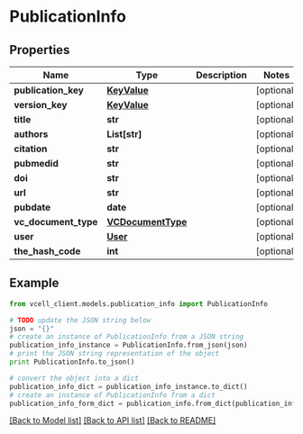 # PublicationInfo


## Properties
Name | Type | Description | Notes
------------ | ------------- | ------------- | -------------
**publication_key** | [**KeyValue**](KeyValue.md) |  | [optional] 
**version_key** | [**KeyValue**](KeyValue.md) |  | [optional] 
**title** | **str** |  | [optional] 
**authors** | **List[str]** |  | [optional] 
**citation** | **str** |  | [optional] 
**pubmedid** | **str** |  | [optional] 
**doi** | **str** |  | [optional] 
**url** | **str** |  | [optional] 
**pubdate** | **date** |  | [optional] 
**vc_document_type** | [**VCDocumentType**](VCDocumentType.md) |  | [optional] 
**user** | [**User**](User.md) |  | [optional] 
**the_hash_code** | **int** |  | [optional] 

## Example

```python
from vcell_client.models.publication_info import PublicationInfo

# TODO update the JSON string below
json = "{}"
# create an instance of PublicationInfo from a JSON string
publication_info_instance = PublicationInfo.from_json(json)
# print the JSON string representation of the object
print PublicationInfo.to_json()

# convert the object into a dict
publication_info_dict = publication_info_instance.to_dict()
# create an instance of PublicationInfo from a dict
publication_info_form_dict = publication_info.from_dict(publication_info_dict)
```
[[Back to Model list]](../README.md#documentation-for-models) [[Back to API list]](../README.md#documentation-for-api-endpoints) [[Back to README]](../README.md)


